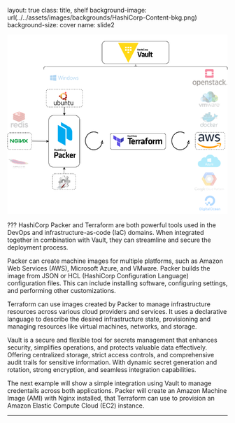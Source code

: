 layout: true
class: title, shelf
background-image: url(../../assets/images/backgrounds/HashiCorp-Content-bkg.png)
background-size: cover
name: slide2

![Packer Terraform Integration](./assets/images/packer_terraform_int.png)

???
HashiCorp Packer and Terraform are both powerful tools used in the DevOps and infrastructure-as-code (IaC) domains. When integrated together in combination with Vault, they can streamline and secure the deployment process.

Packer can create machine images for multiple platforms, such as Amazon Web Services (AWS), Microsoft Azure, and VMware. Packer builds the image from JSON or HCL (HashiCorp Configuration Language) configuration files. This can include installing software, configuring settings, and performing other customizations.

Terraform can use images created by Packer to manage infrastructure resources across various cloud providers and services. It uses a declarative language to describe the desired infrastructure state, provisioning and managing resources like virtual machines, networks, and storage.

Vault is a secure and flexible tool for secrets management that enhances security, simplifies operations, and protects valuable data effectively. Offering centralized storage, strict access controls, and comprehensive audit trails for sensitive information. With dynamic secret generation and rotation, strong encryption, and seamless integration capabilities.

The next example will show a simple integration using Vault to manage credentails across both applications. Packer will create an Amazon Machine Image (AMI) with Nginx installed, that Terraform can use to provision an Amazon Elastic Compute Cloud (EC2) instance.

---
